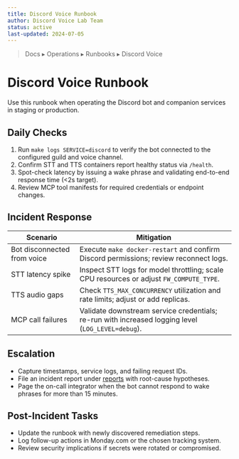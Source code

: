 ```yaml
---
title: Discord Voice Runbook
author: Discord Voice Lab Team
status: active
last-updated: 2024-07-05
---
```


<!-- markdownlint-disable-next-line MD041 -->
> Docs ▸ Operations ▸ Runbooks ▸ Discord Voice

# Discord Voice Runbook

Use this runbook when operating the Discord bot and companion services in staging or production.

## Daily Checks

1. Run `make logs SERVICE=discord` to verify the bot connected to the configured guild and voice channel.
2. Confirm STT and TTS containers report healthy status via `/health`.
3. Spot-check latency by issuing a wake phrase and validating end-to-end response time (<2s target).
4. Review MCP tool manifests for required credentials or endpoint changes.

## Incident Response

| Scenario | Mitigation |
| --- | --- |
| Bot disconnected from voice | Execute `make docker-restart` and confirm Discord permissions; review reconnect logs. |
| STT latency spike | Inspect STT logs for model throttling; scale CPU resources or adjust `FW_COMPUTE_TYPE`. |
| TTS audio gaps | Check `TTS_MAX_CONCURRENCY` utilization and rate limits; adjust or add replicas. |
| MCP call failures | Validate downstream service credentials; re-run with increased logging level (`LOG_LEVEL=debug`). |

## Escalation

- Capture timestamps, service logs, and failing request IDs.
- File an incident report under [reports](../../reports/index.md) with root-cause hypotheses.
- Page the on-call integrator when the bot cannot respond to wake phrases for more than 15 minutes.

## Post-Incident Tasks

- Update the runbook with newly discovered remediation steps.
- Log follow-up actions in Monday.com or the chosen tracking system.
- Review security implications if secrets were rotated or compromised.
